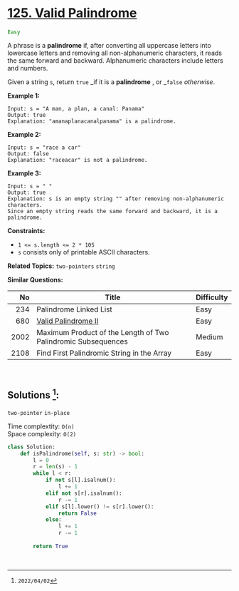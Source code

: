 # [125. Valid Palindrome](https://leetcode.com/problems/valid-palindrome)
<span style="color:green">`Easy`</span>

A phrase is a **palindrome** if, after converting all uppercase letters into lowercase letters and removing all non-alphanumeric characters, it reads the same forward and backward. Alphanumeric characters include letters and numbers.

Given a string `s`, return `true` _if it is a **palindrome** , or _`false` _otherwise_.

**Example 1:**

    Input: s = "A man, a plan, a canal: Panama"
    Output: true
    Explanation: "amanaplanacanalpanama" is a palindrome.


**Example 2:**

    Input: s = "race a car"
    Output: false
    Explanation: "raceacar" is not a palindrome.


**Example 3:**

    Input: s = " "
    Output: true
    Explanation: s is an empty string "" after removing non-alphanumeric characters.
    Since an empty string reads the same forward and backward, it is a palindrome.

**Constraints:**

  * `1 <= s.length <= 2 * 105`
  * `s` consists only of printable ASCII characters.

**Related Topics:** `two-pointers` `string`

**Similar Questions:**

|  No  |                             Title                             | Difficulty |
| ---: | ------------------------------------------------------------- | ---------- |
|  234 | Palindrome Linked List                                        | Easy       |
|  680 | [Valid Palindrome II](./0680.md)                              | Easy       |
| 2002 | Maximum Product of the Length of Two Palindromic Subsequences | Medium     |
| 2108 | Find First Palindromic String in the Array                    | Easy       |

<br>

## Solutions [^1]:

`two-pointer` `in-place`

Time complextity: `O(n)` <br>
Space complexity: `O(2)`

```python
class Solution:
    def isPalindrome(self, s: str) -> bool:  
        l = 0
        r = len(s) - 1
        while l < r:
            if not s[l].isalnum():
                l += 1
            elif not s[r].isalnum():
                r -= 1
            elif s[l].lower() != s[r].lower():
                return False
            else:
                l += 1
                r -= 1
                
        return True
```

<br>

[^1]: `2022/04/02`
